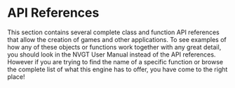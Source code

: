 # API References
This section contains several complete class and function API references that allow the creation of games and other applications. To see examples of how any of these objects or functions work together with any great detail, you should look in the NVGT User Manual instead of the API references. However if you are trying to find the name of a specific function or browse the complete list of what this engine has to offer, you have come to the right place!
